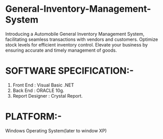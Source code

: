 # General-Inventory-Management-System
Introducing a Automobile General Inventory Management System, facilitating seamless transactions with vendors and customers. Optimize stock levels for efficient inventory control. Elevate your business by ensuring accurate and timely management of goods. 

# SOFTWARE SPECIFICATION:- 
 1) Front End : Visual Basic .NET
 2) Back End : ORACLE 10g. 
 3) Report Designer : Crystal Report.

# PLATFORM:- 
 Windows Operating System(later to window XP)

